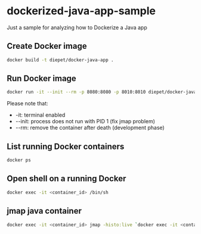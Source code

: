 # dockerized-java-app-sample
Just a sample for analyzing how to Dockerize a Java app

## Create Docker image
```sh
docker build -t diepet/docker-java-app .
```

## Run Docker image
```sh
docker run -it --init --rm -p 8080:8080 -p 8010:8010 diepet/docker-java-app
```
Please note that:

* -it: terminal enabled
* --init: process does not run with PID 1 (fix jmap problem)
* --rm: remove the container after death (development phase)

## List running Docker containers
```sh
docker ps
```

## Open shell on a running Docker
```sh
docker exec -it <container_id> /bin/sh
```

## jmap java container
```sh
docker exec -it <container_id> jmap -histo:live `docker exec -it <container_id> pidof java | tr -d '\r\n'`
```